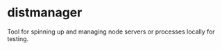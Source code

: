 distmanager
===========

Tool for spinning up and managing node servers or processes locally for testing.
